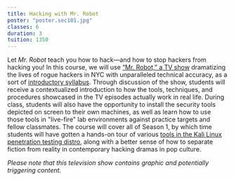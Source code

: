 ```yaml
---
title: Hacking with Mr. Robot
poster: "poster.sec101.jpg"
classes: 6
duration: 3
tuition: 1350
---
```


Let *Mr. Robot* teach you how to hack—and how to stop hackers from hacking you! In this course, we will use [“Mr. Robot,” a TV show](https://www.themoviedb.org/tv/62560-mr-robot) dramatizing the lives of rogue hackers in NYC with unparalleled technical accuracy, as a sort of [introductory syllabus](https://github.com/AnarchoTechNYC/meta/wiki/Mr.-Robot%27s-Netflix-%27n%27-Hack#week-1-s01e01). Through discussion of the show, students will receive a contextualized introduction to how the tools, techniques, and procedures showcased in the TV episodes actually work in real life. During class, students will also have the opportunity to install the security tools depicted on screen to their own machines, as well as learn how to use those tools in "live-fire" lab environments against practice targets and fellow classmates. The course will cover all of Season 1, by which time students will have gotten a hands-on tour of various [tools in the Kali Linux penetration testing distro](https://tools.kali.org/), along with a better sense of how to separate fiction from reality in contemporary hacking dramas in pop culture.

*Please note that this television show contains graphic and potentially triggering content.*

<!-- Placement test: The Red Book. NSA Trusted Networks. Otherwise known as the Ugly Red Book that won't fit on a shelf. -->
